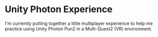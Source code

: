# Unity Photon Experience
 I'm currently putting together a little multiplayer experience to help me practice using Unity Photon Pun2 in a Multi-Quest2 (VR) environment.
